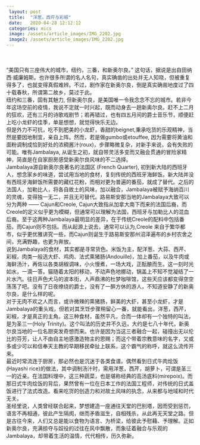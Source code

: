```yaml
---
 layout: post
 title:  "洋葱，西芹与彩椒"
 date:   2020-04-28 12:12:12
 categories: mics
 image: /assets/article_images/IMG_2202.jpg
 image2: /assets/article_images/IMG_2202.jpg
---
```

<br/>

<br/>
“美国只有三座伟大的城市，纽约，三番，和新奥尔良。” 这句话，据说是出自田纳西·威廉姆斯。也许很多所谓的名人名句，真实确凿的出处并无人知晓，但被重复得多了，也就变得真假难辨。不过，剧作家在新奥尔良，倒是真实确凿地度过了四十载春秋，所谓第二故乡，莫过于此。

<br/>
纽约和三番，固有其魅力, 但新奥尔良，是美国唯一令我念念不忘的城市。若非今年这场空前的疫情，我说不定就一时兴起，既而动身去一趟新奥尔良。赶不上二月的狂欢，还有三月的诗歌戏剧节；若再错过，也有四五月间的爵士音乐节，顺便赶上吃小龙虾的佳季，单是想想，就觉得快乐无边。

<br/>
但是外力不可抗，吃不到肥美的小龙虾，香甜的beignet,秉承吃货的乐观精神，当然是要因地制宜，亲自上阵。然而，若是做gumbo或etouffee, 因为需要将黄油和面粉调制成恰到好处的浓稠酱汁(roux)，步骤略微复杂，对新手来说，会有失败的可能。唯有Jambalaya, 从诞生之初，就自带灵活多变而又融会贯通的冒险家精神，简直是在自家厨房感受新奥尔良风味的不二选择。

<br/>
Jambalaya源自新奥尔良著名的法国区 (French Quarter), 初到新大陆的西班牙人，想念家乡的味道，尝试用当地的食材，复刻传统的西班牙海鲜饭。新大陆并没有西班牙海鲜饭所需要的藏红花粉，而相对更为普遍的番茄，就成了替代。之后的法国人，加勒比人，将各自故土的风味，加以融合，Jambalaya被赋予海纳百川的灵魂，变得独一无二，并且无可替代。路易斯安那当地的Jambalaya大致可以分为两种 —— Cajun和Creole, Cajun大致指从加拿大南下而来的法国后裔，而Creole的定义似乎更为模糊，但通常可以理解为法国，西班牙与加勒比人的混血后裔。至于这两种Jambalaya最明显的差异，在于传统Creole的配料中包括番茄，而Cajun则不包括。而从起源上说去，通常可以认为,Creole 来自于繁华都市，似乎更优雅讲究一些，而Cajun则诞生于路易斯安那州沼泽遍布的乡村农舍之间，充满野趣，也更为奔放。

<br/>
说到Jambalaya的食材，其实都是寻常货色。米饭为主，配洋葱、大蒜、西芹、彩椒，肉类一般选大虾、鸡肉、法式熏猪肠(Andouille)，加上番茄，以及牛肉或海鲜汤汁，再佐以各类胡椒调味，小火慢煮，一场大戏，正酝酿而生。这一刻时光如水，一滴一答。猫随着太阳的移动，不动声色地挪动，锅盖上不知不觉凝结了一片水汽。往日声色犬马的波本街，人声鼎沸的杜梦咖啡馆，这些天应该都变得空空荡荡了吧。没有了日夜缭绕的爵士，没有了一醉方休的游人，不知道安静了的新奥尔良，是什么样的呢。

<br/>
对于无肉不欢之人而言，或许微辣的熏猪肠，鲜美的大虾，甚至小龙虾，才是Jambalaya的重头戏，但若对其烹饪步骤稍留心一番，就能看出，洋葱，西芹，彩椒，才是真正的主角。这三种食材，虽然平凡，合而一体却有一个独特的叫法，是为圣三一(Holy Trinity)。这个叫法的历史并不久远，大约是七八十年代，新奥尔良当地的一位名厨突发奇想而来。也许是因为当这三者融合一起，碰撞出无以伦比的芬芳，让人不由自主地感激造物主的恩赐；而这个带着宗教意味的名字，又或多或少可以和信奉天主教的早期移民牵扯上联系，这个霸气的称呼，就这么流传开来。

<br/>
最近时常流连于厨房，那必然也是沉迷于各类食谱。偶然看到日式牛肉烩饭(Hayashi rice)的做法，其中调制汤汁时，需用洋葱，西芹，胡萝卜，可谓是圣三一的近亲。在法国料理中，这三种蔬菜，也是堪称经典的高汤底料(mirepoix)。而那日式牛肉烩饭的背后，果然曾有一位在日本工作的法国工程师，对传统的日式盖饭进行了法式改造。看来吃货的创造力和对故土风味的执念，从来都与地域和时代无关。

<br/>
圣经里说，人类曾经联合起来，梦想建造一座通往天堂的巴别塔，因而受到惩罚，语言不再相通，彼此产生隔阂，继而矛盾滋生，自相残杀，从此再无天堂之路。但是古往今来，人们又总是能以食物为语言、为桥梁，给彼此予慰藉、予理解。正如新奥尔良，充满掠夺与奴役的过往在风中飘散，而象征着融合与乐观的Jambalaya，却带着生活的温情，代代相传，历久弥新。
